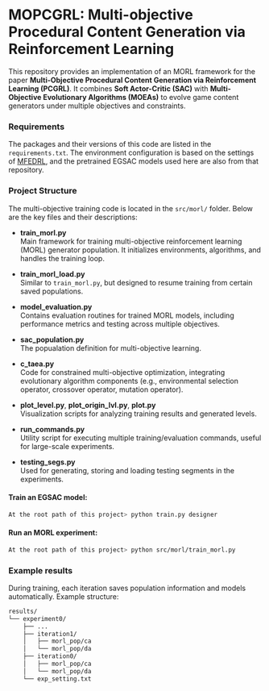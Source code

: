 # MOPCGRL: Multi-objective Procedural Content Generation via Reinforcement Learning

This repository provides an implementation of an MORL framework for the paper **Multi-Objective Procedural Content Generation via Reinforcement Learning (PCGRL)**. It combines **Soft Actor-Critic (SAC)** with **Multi-Objective Evolutionary Algorithms (MOEAs)** to evolve game content generators under multiple objectives and constraints.

### Requirements

The packages and their versions of this code are listed in the `requirements.txt`. The environment configuration is based on the settings of [MFEDRL](https://github.com/SUSTechGameAI/MFEDRL), and the pretrained EGSAC models used here are also from that repository.

### Project Structure

The multi-objective training code is located in the `src/morl/` folder. Below are the key files and their descriptions:

- **train_morl.py**  
  Main framework for training multi-objective reinforcement learning (MORL) generator population. It initializes environments, algorithms, and handles the training loop.

- **train_morl_load.py**  
  Similar to `train_morl.py`, but designed to resume training from certain saved populations.

- **model_evaluation.py**    
  Contains evaluation routines for trained MORL models, including performance metrics and testing across multiple objectives.

- **sac_population.py**  
  The popualation definition for multi-objective learning.

- **c_taea.py**  
  Code for constrained multi-objective optimization, integrating evolutionary algorithm components (e.g., environmental selection operator, crossover operator, mutation operator).

- **plot_level.py**, **plot_origin_lvl.py**, **plot.py**  
  Visualization scripts for analyzing training results and generated levels.

- **run_commands.py**  
  Utility script for executing multiple training/evaluation commands, useful for large-scale experiments.

- **testing_segs.py**  
  Used for generating, storing and loading testing segments in the experiments.

#### Train an EGSAC model:
```bash
At the root path of this project> python train.py designer
```
#### Run an MORL experiment:
```bash
At the root path of this project> python src/morl/train_morl.py
```

### Example results

During training, each iteration saves population information and models automatically.
Example structure:
```bash
results/
└── experiment0/
    ├── ...
    ├── iteration1/
    │   ├── morl_pop/ca
    │   └── morl_pop/da
    ├── iteration0/
    │   ├── morl_pop/ca
    │   └── morl_pop/da
    └── exp_setting.txt
```